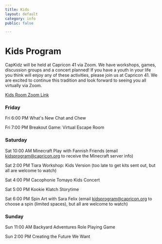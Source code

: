 ```yaml
---
title: Kids
layout: default
category: info
public: false

---
```

# Kids Program

CapKidz will be held at Capricon 41 via Zoom. We have workshops, games, discussion groups and a concert planned! If you have a youth in your life you think will enjoy any of these activities, please join us at Capricon 41. We are excited to continue this tradition and look forward to seeing you all virtually via Zoom.

[Kids Room Zoom Link](https://us02web.zoom.us/j/84128380281)

### Friday

Fri 6:00 PM	What's New Chat and Chew

Fri 7:00 PM	Breakout Game: Virtual Escape Room

### Saturday

Sat 10:00 AM	Minecraft Play with Fannish Friends (email [kidsprogram@capricon.org](mailto:kidsprogram@capricon.org) to receive the Minecraft server info)

Sat 2:00 PM	Tiara Workshop: Kids Version (too late to get kits sent out, but all are welcome to watch)

Sat 4:00 PM	Cacophonie Tomayo Kids Concert

Sat 5:00 PM	Kookie Klatch Storytime

Sat 6:00 PM	Spin Art with Sara Felix (email [kidsprogram@capricon.org](mailto:kidsprogram@capricon.org) to choose a spin (limited spaces), but all are welcome to watch)

### Sunday

Sun 11:00 AM	Backyard Adventures Role Playing Game

Sun 2:00 PM	Creating the Future We Want